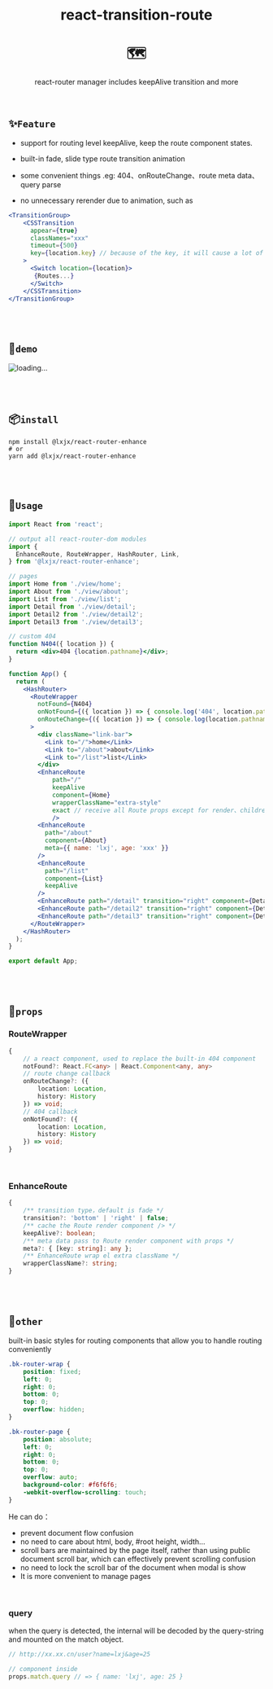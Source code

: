 <h1 align="center">react-transition-route</h1>

<h1 align="center">🗺</h1>

<p align="center">react-router manager includes keepAlive transition and more</p>



<br>

## ✨`Feature`

* support for routing level keepAlive, keep the route component states.
* built-in fade, slide type route transition animation

* some convenient things .eg: 404、onRouteChange、route meta data、query parse
* no unnecessary rerender due to animation, such as 

```jsx
<TransitionGroup>
    <CSSTransition
      appear={true}
      classNames="xxx"
      timeout={500}
      key={location.key} // because of the key, it will cause a lot of unnecessary rerender.
    >
      <Switch location={location}>
       {Routes...}
      </Switch>
    </CSSTransition>
</TransitionGroup>
```

<br>

<br>

## 🎨`demo`

![loading...](./demo.gif)

<br>

<br>

## 📦`install`

```shell
npm install @lxjx/react-router-enhance
# or
yarn add @lxjx/react-router-enhance
```

<br>

<br>

## 🤔`Usage`

```jsx
import React from 'react';

// output all react-router-dom modules
import {
  EnhanceRoute, RouteWrapper, HashRouter, Link,
} from '@lxjx/react-router-enhance';

// pages
import Home from './view/home';
import About from './view/about';
import List from './view/list';
import Detail from './view/detail';
import Detail2 from './view/detail2';
import Detail3 from './view/detail3';

// custom 404
function N404({ location }) {
  return <div>404 {location.pathname}</div>;
}

function App() {
  return (
    <HashRouter>
      <RouteWrapper
        notFound={N404}
        onNotFound={({ location }) => { console.log('404', location.pathname); }}
        onRouteChange={({ location }) => { console.log(location.pathname); }}
      >
        <div className="link-bar">
          <Link to="/">home</Link>
          <Link to="/about">about</Link>
          <Link to="/list">list</Link>
        </div>
        <EnhanceRoute 
            path="/" 
            keepAlive 
            component={Home} 
            wrapperClassName="extra-style"
            exact // receive all Route props except for render、children
            />
        <EnhanceRoute
          path="/about"
          component={About}
          meta={{ name: 'lxj', age: 'xxx' }}
        />
        <EnhanceRoute
          path="/list"
          component={List}
          keepAlive
        />
        <EnhanceRoute path="/detail" transition="right" component={Detail} />
        <EnhanceRoute path="/detail2" transition="right" component={Detail2} />
        <EnhanceRoute path="/detail3" transition="right" component={Detail3} />
      </RouteWrapper>
    </HashRouter>
  );
}

export default App;
```

<br>

<br>

## 🎈`props`

### RouteWrapper

```ts
{
    // a react component, used to replace the built-in 404 component 
    notFound?: React.FC<any> | React.Component<any, any>
    // route change callback
    onRouteChange?: ({
   		location: Location,
   		history: History
 	}) => void;
    // 404 callback
    onNotFound?: ({
    	location: Location,
    	history: History
  	}) => void;
}

```

<br>

### EnhanceRoute

```ts
{
    /** transition type，default is fade */
  	transition?: 'bottom' | 'right' | false;
    /** cache the Route render component /> */
  	keepAlive?: boolean;
    /** meta data pass to Route render component with props */
  	meta?: { [key: string]: any };
	/** EnhanceRoute wrap el extra className */
  	wrapperClassName?: string;
}
```

<br>

<br>

## 🎄`other`

built-in basic styles for routing components that allow you to handle routing conveniently

```css
.bk-router-wrap {
    position: fixed;
    left: 0;
    right: 0;
    bottom: 0;
    top: 0;
    overflow: hidden;
}

.bk-router-page {
    position: absolute;
    left: 0;
    right: 0;
    bottom: 0;
    top: 0;
    overflow: auto;
    background-color: #f6f6f6;
    -webkit-overflow-scrolling: touch;
}
```

He can do：

* prevent document flow confusion
* no need to care about html, body, #root height, width...
* scroll bars are maintained by the page itself, rather than using public document scroll bar, which can effectively prevent scrolling confusion
* no need to lock the scroll bar of the document when modal is show
* It is more convenient to manage pages

<br>

### query

when the query is detected, the internal will be decoded by the query-string and mounted on the match object.

```js
// http://xx.xx.cn/user?name=lxj&age=25

// component inside
props.match.query // => { name: 'lxj', age: 25 }
```
























